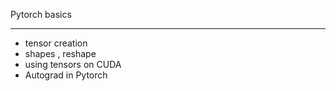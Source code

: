  Pytorch basics<hr>
* tensor creation 
* shapes , reshape 
* using tensors on CUDA  
* Autograd in Pytorch
